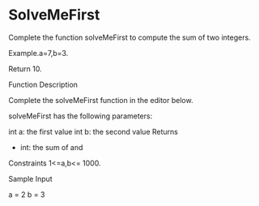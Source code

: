 # SolveMeFirst
Complete the function solveMeFirst to compute the sum of two integers.

Example.a=7,b=3.


Return 10.

Function Description

Complete the solveMeFirst function in the editor below.

solveMeFirst has the following parameters:

int a: the first value
int b: the second value
Returns
- int: the sum of  and 

Constraints
1<=a,b<= 1000.

Sample Input

a = 2
b = 3
